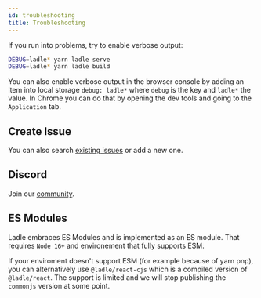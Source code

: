 ```yaml
---
id: troubleshooting
title: Troubleshooting
---
```


If you run into problems, try to enable verbose output:

```bash
DEBUG=ladle* yarn ladle serve
DEBUG=ladle* yarn ladle build
```

You can also enable verbose output in the browser console by adding an item into local storage `debug: ladle*` where `debug` is the key and `ladle*` the value. In Chrome you can do that by opening the dev tools and going to the `Application` tab.

## Create Issue

You can also search [existing issues](https://github.com/tajo/ladle/issues) or add a new one.

## Discord

Join our [community](https://discord.gg/H6FSHjyW7e).

## ES Modules

Ladle embraces ES Modules and is implemented as an ES module. That requires `Node 16+` and environement that fully supports ESM.

If your enviroment doesn't support ESM (for example because of yarn pnp), you can alternatively use `@ladle/react-cjs` which is a compiled version of `@ladle/react`. The support is limited and we will stop publishing the `commonjs` version at some point.

